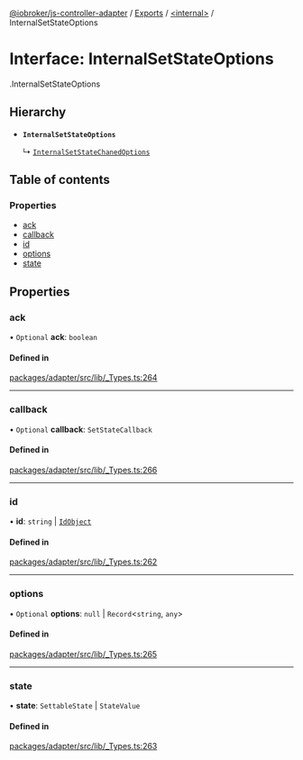 [@iobroker/js-controller-adapter](../README.md) / [Exports](../modules.md) / [<internal\>](../modules/internal_.md) / InternalSetStateOptions

# Interface: InternalSetStateOptions

[<internal>](../modules/internal_.md).InternalSetStateOptions

## Hierarchy

- **`InternalSetStateOptions`**

  ↳ [`InternalSetStateChanedOptions`](internal_.InternalSetStateChanedOptions.md)

## Table of contents

### Properties

- [ack](internal_.InternalSetStateOptions.md#ack)
- [callback](internal_.InternalSetStateOptions.md#callback)
- [id](internal_.InternalSetStateOptions.md#id)
- [options](internal_.InternalSetStateOptions.md#options)
- [state](internal_.InternalSetStateOptions.md#state)

## Properties

### ack

• `Optional` **ack**: `boolean`

#### Defined in

[packages/adapter/src/lib/_Types.ts:264](https://github.com/ioBroker/ioBroker.js-controller/blob/3e0001c1/packages/adapter/src/lib/_Types.ts#L264)

___

### callback

• `Optional` **callback**: `SetStateCallback`

#### Defined in

[packages/adapter/src/lib/_Types.ts:266](https://github.com/ioBroker/ioBroker.js-controller/blob/3e0001c1/packages/adapter/src/lib/_Types.ts#L266)

___

### id

• **id**: `string` \| [`IdObject`](internal_.IdObject.md)

#### Defined in

[packages/adapter/src/lib/_Types.ts:262](https://github.com/ioBroker/ioBroker.js-controller/blob/3e0001c1/packages/adapter/src/lib/_Types.ts#L262)

___

### options

• `Optional` **options**: ``null`` \| `Record`<`string`, `any`\>

#### Defined in

[packages/adapter/src/lib/_Types.ts:265](https://github.com/ioBroker/ioBroker.js-controller/blob/3e0001c1/packages/adapter/src/lib/_Types.ts#L265)

___

### state

• **state**: `SettableState` \| `StateValue`

#### Defined in

[packages/adapter/src/lib/_Types.ts:263](https://github.com/ioBroker/ioBroker.js-controller/blob/3e0001c1/packages/adapter/src/lib/_Types.ts#L263)
